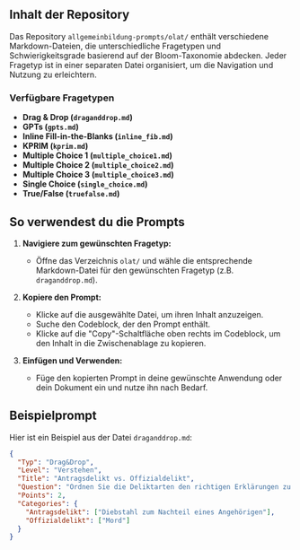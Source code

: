 
## Inhalt der Repository

Das Repository `allgemeinbildung-prompts/olat/` enthält verschiedene Markdown-Dateien, die unterschiedliche Fragetypen und Schwierigkeitsgrade basierend auf der Bloom-Taxonomie abdecken. Jeder Fragetyp ist in einer separaten Datei organisiert, um die Navigation und Nutzung zu erleichtern.

### Verfügbare Fragetypen

- **Drag & Drop (`draganddrop.md`)**
- **GPTs (`gpts.md`)**
- **Inline Fill-in-the-Blanks (`inline_fib.md`)**
- **KPRIM (`kprim.md`)**
- **Multiple Choice 1 (`multiple_choice1.md`)**
- **Multiple Choice 2 (`multiple_choice2.md`)**
- **Multiple Choice 3 (`multiple_choice3.md`)**
- **Single Choice (`single_choice.md`)**
- **True/False (`truefalse.md`)**

## So verwendest du die Prompts

1. **Navigiere zum gewünschten Fragetyp:**
   - Öffne das Verzeichnis `olat/` und wähle die entsprechende Markdown-Datei für den gewünschten Fragetyp (z.B. `draganddrop.md`).

2. **Kopiere den Prompt:**
   - Klicke auf die ausgewählte Datei, um ihren Inhalt anzuzeigen.
   - Suche den Codeblock, der den Prompt enthält.
   - Klicke auf die "Copy"-Schaltfläche oben rechts im Codeblock, um den Inhalt in die Zwischenablage zu kopieren.

3. **Einfügen und Verwenden:**
   - Füge den kopierten Prompt in deine gewünschte Anwendung oder dein Dokument ein und nutze ihn nach Bedarf.

## Beispielprompt

Hier ist ein Beispiel aus der Datei `draganddrop.md`:

```json
{
  "Typ": "Drag&Drop",
  "Level": "Verstehen",
  "Title": "Antragsdelikt vs. Offizialdelikt",
  "Question": "Ordnen Sie die Deliktarten den richtigen Erklärungen zu.",
  "Points": 2,
  "Categories": {
    "Antragsdelikt": ["Diebstahl zum Nachteil eines Angehörigen"],
    "Offizialdelikt": ["Mord"]
  }
}
